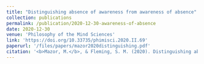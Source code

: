```yaml
---
title: "Distinguishing absence of awareness from awareness of absence"
collection: publications
permalink: /publication/2020-12-30-awareness-of-absence
date: 2020-12-30
venue: 'Philosophy of the Mind Sciences'
link: 'https://doi.org/10.33735/phimisci.2020.II.69'
paperurl: '/files/papers/mazor2020distinguishing.pdf'
citation: '<b>Mazor, M.</b>, & Fleming, S. M. (2020). Distinguishing absence of awareness from awareness of absence. <i>Philosophy and the Mind Sciences</i>, 1(II).'
---
```

